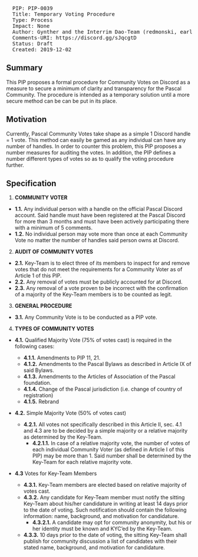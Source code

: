 <pre>
  PIP: PIP-0039
  Title: Temporary Voting Procedure 
  Type: Process
  Impact: None
  Author: Gynther and the Interrim Dao-Team (redmonski, earleone, cryptobjarne, joud, mosu_forge) with advise from nightraven, urbancohort, and Benjamin Ansbach
  Comments-URI: https://discord.gg/sJqcgtD
  Status: Draft
  Created: 2019-12-02
</pre>

## Summary

This PIP proposes a formal procedure for Community Votes on Discord as a measure to secure a minimum of clarity and transparency for the Pascal Community. The procedure is intended as a temporary solution until a more secure method can be can be put in its place. 


## Motivation
Currently, Pascal Community Votes take shape as a simple 1 Discord handle = 1 vote. This method can easily be gamed as any individual can have any number of handles. In order to counter this problem, this PIP proposes a number measures for auditing the votes. In addition, the PIP defines a number different types of votes so as to qualify the voting procedure further. 

## Specification

1. **COMMUNITY VOTER**

  - **1.1.** Any individual person with a handle on the official Pascal Discord account. Said handle must have been registered at the Pascal Discord for more than 3 months and must have been actively participating there with a minimum of 5 comments. 
  - **1.2.** No individual person may vote more than once at each Community Vote no matter the number of handles said person owns at Discord. 

2. **AUDIT OF COMMUNITY VOTES**

  - **2.1.** Key-Team is to elect three of its members to inspect for and remove votes that do not meet the requirements for a Community Voter as of Article 1 of this PIP.
  - **2.2.** Any removal of votes must be publicly accounted for at Discord.
  - **2.3.** Any removal of a vote proven to be incorrect with the confirmation of a majority of the Key-Team members is to be counted as legit. 

3. **GENERAL PROCEDURE**

  - **3.1.** Any Community Vote is to be conducted as a PIP vote.

4. **TYPES OF COMMUNITY VOTES**

  - **4.1.** Qualified Majority Vote (75% of votes cast) is required in the following cases: 
    - **4.1.1.** Amendments to PIP 11, 21.
    - **4.1.2.** Amendments to the Pascal Bylaws as described in Article IX of said Bylaws.
    - **4.1.3.** Amendments to the Articles of Association of the Pascal foundation. 
    - **4.1.4.** Change of the Pascal jurisdiction (i.e. change of country of registration)
    - **4.1.5.** Rebrand

  - **4.2.** Simple Majority Vote (50% of votes cast)
    - **4.2.1.** All votes not specifically described in this Article II, sec. 4.1 and 4.3 are to be decided by a simple majority or a relative majority as determined by the Key-Team. 
      - **4.2.1.1.** In case of a relative majority vote, the number of votes of each individual Community Voter (as defined in Article I of this PIP) may be more than 1. Said number shall be determined by the Key-Team for each relative majority vote.
  - **4.3** Votes for Key-Team Members
    - **4.3.1.** Key-Team members are elected based on relative majority of votes cast.
    - **4.3.2.** Any candidate for Key-Team member must notify the sitting Key-Team about his/her candidature in writing at least 14 days prior to the date of voting. Such notification should contain the following information: name, background, and motivation for candidature.
      - **4.3.2.1.** A candidate may opt for community anonymity, but his or her identity must be known and KYC’ed by the Key-Team.
    - **4.3.3.** 10 days prior to the date of voting, the sitting Key-Team shall publish for community discussion a list of candidates with their stated name, background, and motivation for candidature.
